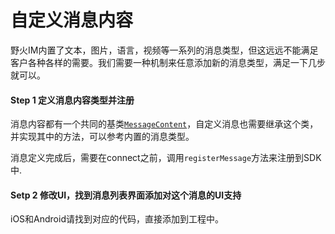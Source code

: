 # 自定义消息内容
野火IM内置了文本，图片，语言，视频等一系列的消息类型，但这远远不能满足客户各种各样的需要。我们需要一种机制来任意添加新的消息类型，满足一下几步就可以。

#### Step 1 定义消息内容类型并注册
消息内容都有一个共同的基类[```MessageContent```](message_content.md)，自定义消息也需要继承这个类，并实现其中的方法，可以参考内置的消息类型。

消息定义完成后，需要在connect之前，调用```registerMessage```方法来注册到SDK中.

#### Setp 2 修改UI，找到消息列表界面添加对这个消息的UI支持
iOS和Android请找到对应的代码，直接添加到工程中。
